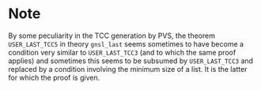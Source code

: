 # Note

By some peculiarity in the TCC generation by PVS, the theorem `USER_LAST_TCC5`
in theory `gnsl_last` seems sometimes to have become a condition very similar
to `USER_LAST_TCC3` (and to which the same proof applies) and sometimes this 
seems to be subsumed by `USER_LAST_TCC3` and replaced by a condition involving
the minimum size of a list. It is the latter for which the proof is given.

